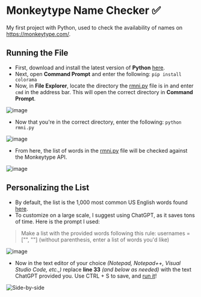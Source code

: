 # Monkeytype Name Checker ✅

My first project with Python, used to check the availability of names on https://monkeytype.com/.

## Running the File

* First, download and install the latest version of **Python** [here](https://www.python.org/downloads/).
* Next, open **Command Prompt** and enter the following: `pip install colorama`
* Now, in **File Explorer**, locate the directory the [rmni.py](https://github.com/willrmni/monkeytype-name-checker/blob/main/rmni.py) file is in and enter `cmd` in the address bar. This will open the correct directory in **Command Prompt**. 

![image](https://github.com/user-attachments/assets/a95eb324-9340-4e88-a101-74b93f091aac)


* Now that you're in the correct directory, enter the following: `python rmni.py`

![image](https://github.com/user-attachments/assets/6e72dddf-bd56-4a2d-91b1-6c92a45348f1)

* From here, the list of words in the [rmni.py](https://github.com/willrmni/monkeytype-name-checker/blob/main/rmni.py) file will be checked against the Monkeytype API.

![image](https://github.com/user-attachments/assets/0971538c-1543-4e84-aa37-0f4d4cda82af)

## Personalizing the List

* By default, the list is the 1,000 most common US English words found [here](https://gist.github.com/SivilTaram/9597125e4134cc81648027b1c6f6395f).
* To customize on a large scale, I suggest using ChatGPT, as it saves tons of time. Here is the prompt I used:

> Make a list with the provided words following this rule: usernames = ["", ""] (without parenthesis, enter a list of words you'd like)

![image](https://github.com/user-attachments/assets/058a48b2-ac35-4667-ba43-3ff02f028d4f)

* Now in the text editor of your choice *(Notepad, Notepad++, Visual Studio Code, etc.,)* replace **line 33** *(and below as needed)* with the text ChatGPT provided you. Use CTRL + S to save, and [run it]()!

![Side-by-side](https://github.com/user-attachments/assets/c033ee49-492d-474d-90e6-bf35da9a8e64)

